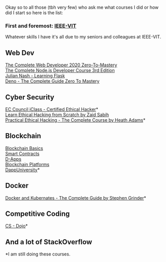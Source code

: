 Okay so to all those (tbh very few) who ask me what courses I did or how did I start so here is the list:

### First and foremost: [IEEE-VIT](www.ieeevit.org) <br/>
Whatever skills I have it's all due to my seniors and colleagues at IEEE-VIT.

## Web Dev

[The Complete Web Developer 2020 Zero-To-Mastery](https://www.udemy.com/course/the-complete-web-developer-zero-to-mastery/learn/lecture/8757622?start=870#overview)
<br/>
[The Complete Node.js Developer Course 3rd Edition](https://www.udemy.com/course/the-complete-nodejs-developer-course-2/learn/)
<br/>
[Julian Nash - Learning Flask](https://www.youtube.com/watch?v=BUmUV8YOzgM&list=PLF2JzgCW6-YY_TZCmBrbOpgx5pSNBD0_L)
<br/>
[Deno - The Complete Guide Zero To Mastery](https://www.udemy.com/course/deno-the-complete-guide-zero-to-mastery/)


## Cyber Security

[EC Council iClass - Certified Ethical Hacker](https://iclass.eccouncil.org/)*
<br/>
[Learn Ethical Hacking from Scratch by Zaid Sabih](https://www.udemy.com/course/learn-ethical-hacking-from-scratch/learn/)
<br/>
[Practical Ethical Hacking - The Complete Course by Heath Adams](https://www.udemy.com/course/practical-ethical-hacking/learn/)*



## Blockchain

[Blockchain Basics](https://www.coursera.org/learn/blockchain-basics/home/welcome)
<br/>
[Smart Contracts](https://www.coursera.org/learn/smarter-contracts/home/welcome)
<br/>
[D-Apps](https://www.coursera.org/learn/decentralized-apps-on-blockchain/home/welcome)
<br/>
[Blockchain Platforms](https://www.coursera.org/learn/blockchain-platforms/home/welcome)
<br/>
[DappUniversity](https://www.youtube.com/channel/UCY0xL8V6NzzFcwzHCgB8orQ)*


## Docker

[Docker and Kubernates - The Complete Guide by Stephen Grinder](https://www.udemy.com/course/docker-and-kubernetes-the-complete-guide/learn/)*

## Competitive Coding
[CS - Dojo](https://www.youtube.com/channel/UCxX9wt5FWQUAAz4UrysqK9A)*

## And a lot of StackOverflow

*I am still doing these courses.
